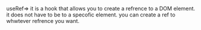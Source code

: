 useRef=> it is a hook that allows you to create a refrence to a DOM element.
it does not have to be to a specofic element. you can create a ref to whwtever refrence you want.
